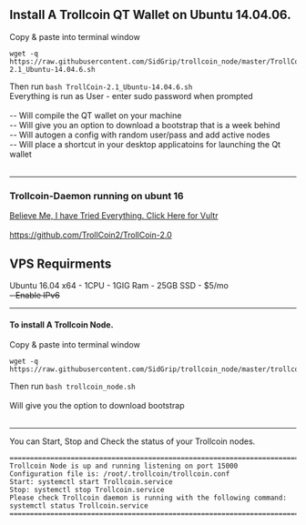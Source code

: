 ## Install A Trollcoin QT Wallet on Ubuntu 14.04.06.

Copy & paste into terminal window
```
wget -q https://raw.githubusercontent.com/SidGrip/trollcoin_node/master/TrollCoin-2.1_Ubuntu-14.04.6.sh
```
Then run ``` bash TrollCoin-2.1_Ubuntu-14.04.6.sh ``` 
<br>
Everything is run as User - enter sudo password when prompted
<br>
<br>
-- Will compile the QT wallet on your machine
<br>
-- Will give you an option to download a bootstrap that is a week behind
<br>
-- Will autogen a config with random user/pass and add active nodes
<br>
-- Will place a shortcut in your desktop applicatoins for launching the Qt wallet
<br>
<br>
***
### Trollcoin-Daemon running on ubunt 16
<a href="https://www.vultr.com/?ref=7390666" rel="nofollow">Believe Me, I have Tried Everything. Click Here for Vultr</a>
<br>
<br>
https://github.com/TrollCoin2/TrollCoin-2.0
<br>
## VPS Requirments
Ubuntu 16.04 x64 - 1CPU - 1GIG Ram - 25GB SSD - $5/mo
<br>
<strike>- Enable IPv6</strike> 
***
#### To install A Trollcoin Node.

Copy & paste into terminal window
```
wget -q https://raw.githubusercontent.com/SidGrip/trollcoin_node/master/trollcoin_node.sh
```
Then run ``` bash trollcoin_node.sh ``` 
<br>
<br>
Will give you the option to download bootstrap
<br>
<br>
***
You can Start, Stop and Check the status of your Trollcoin nodes.
```
=======================================================================================================
Trollcoin Node is up and running listening on port 15000
Configuration file is: /root/.trollcoin/trollcoin.conf
Start: systemctl start Trollcoin.service
Stop: systemctl stop Trollcoin.service
Please check Trollcoin daemon is running with the following command: systemctl status Trollcoin.service
========================================================================================================
```
